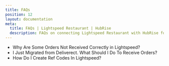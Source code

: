 ```yaml
---
title: FAQs
position: 12
layout: documentation
meta:
  title: FAQs | Lightspeed Restaurant | HubRise
  description: FAQs on connecting Lightspeed Restaurant with HubRise for your EPOS to work with other apps as a cohesive whole. Connect apps and synchronise your data.
---
```


- <Link to="/apps/lightspeed-restaurant/faqs/troubleshooting-failed-orders/">Why Are Some Orders Not Received Correctly in Lightspeed?</Link>
- <Link to="/apps/lightspeed-restaurant/faqs/migrating-from-deliverect/">I Just Migrated from Deliverect. What Should I Do To Receive Orders?</Link>
- <Link to="/apps/lightspeed-restaurant/faqs/create-ref-codes/">How Do I Create Ref Codes In Lightspeed?</Link>
